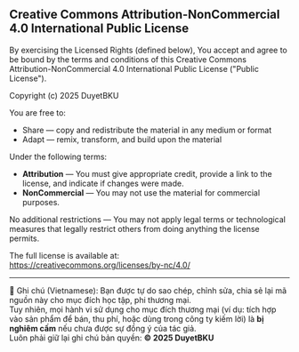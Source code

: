 ## Creative Commons Attribution-NonCommercial 4.0 International Public License

By exercising the Licensed Rights (defined below), You accept and agree to be bound by the terms and conditions of this Creative Commons Attribution-NonCommercial 4.0 International Public License ("Public License").

Copyright (c) 2025 DuyetBKU

You are free to:

- Share — copy and redistribute the material in any medium or format
- Adapt — remix, transform, and build upon the material

Under the following terms:

- **Attribution** — You must give appropriate credit, provide a link to the license, and indicate if changes were made.
- **NonCommercial** — You may not use the material for commercial purposes.

No additional restrictions — You may not apply legal terms or technological measures that legally restrict others from doing anything the license permits.

The full license is available at:  
https://creativecommons.org/licenses/by-nc/4.0/

-----------------------------------------------------------------------

📌 Ghi chú (Vietnamese):
Bạn được tự do sao chép, chỉnh sửa, chia sẻ lại mã nguồn này cho mục đích học tập, phi thương mại.  
Tuy nhiên, mọi hành vi sử dụng cho mục đích thương mại (ví dụ: tích hợp vào sản phẩm để bán, thu phí, hoặc dùng trong công ty kiếm lời) là **bị nghiêm cấm** nếu chưa được sự đồng ý của tác giả.  
Luôn phải giữ lại ghi chú bản quyền: **© 2025 DuyetBKU**
